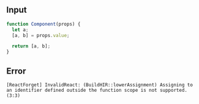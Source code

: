 
## Input

```javascript
function Component(props) {
  let a;
  [a, b] = props.value;

  return [a, b];
}

```


## Error

```
[ReactForget] InvalidReact: (BuildHIR::lowerAssignment) Assigning to an identifier defined outside the function scope is not supported. (3:3)
```
          
      